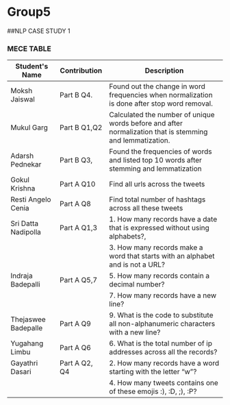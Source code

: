 # Group5
##NLP CASE STUDY 1
### MECE TABLE

| Student's Name    | Contribution      | Description                                                                                              |
|------------------ |-------------------|----------------------------------------------------------------------------------------------------------|
| Moksh Jaiswal     | Part B Q4.        | Found out the change in word frequencies when normalization is done after stop word removal.             |
| Mukul Garg        | Part B Q1,Q2      | Calculated the number of unique words before and after normalization that is stemming and lemmatization. |
| Adarsh Pednekar   | Part B Q3,        |  Found the frequencies of words and listed top 10 words after stemming and lemmatization                 |
| Gokul Krishna     | Part A Q10        |  Find all urls across the tweets                                                                         |
|Resti Angelo Cenia |Part A Q8          |  Find total number of hashtags across all these tweets                                                   |
|Sri Datta Nadipolla| Part A Q1,3       | 1. How many records have a date that is expressed without using alphabets?,                              |
|                   |                   | 3. How many records make a word that starts with an alphabet and is not a URL?                           |
| Indraja Badepalli | Part A Q5,7       | 5. How many records contain a decimal number?                                                            |
|                   |                   | 7. How many records have a new line?                                                                     |
|Thejaswee Badepalle| Part A Q9         | 9. What is the code to substitute all non-alphanumeric characters with a new line?                       |
|Yugahang Limbu     | Part A Q6         | 6. What is the total number of ip addresses across all the records?                                      |
|Gayathri Dasari    | Part A Q2, Q4     | 2. How many records have a word starting with the letter “w”?                                            |
|                   |                   | 4. How many tweets contains one of these emojis :), :D, ;), :P?                                          |
